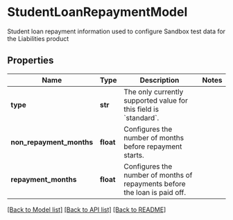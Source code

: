 # StudentLoanRepaymentModel

Student loan repayment information used to configure Sandbox test data for the Liabilities product
## Properties
Name | Type | Description | Notes
------------ | ------------- | ------------- | -------------
**type** | **str** | The only currently supported value for this field is &#x60;standard&#x60;. | 
**non_repayment_months** | **float** | Configures the number of months before repayment starts. | 
**repayment_months** | **float** | Configures the number of months of repayments before the loan is paid off. | 

[[Back to Model list]](../README.md#documentation-for-models) [[Back to API list]](../README.md#documentation-for-api-endpoints) [[Back to README]](../README.md)



